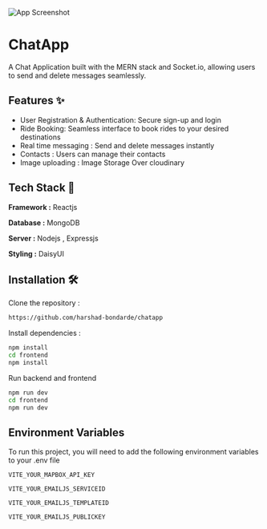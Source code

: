 
![App Screenshot](https://i.postimg.cc/fyfqCpLt/Screenshot-2025-01-07-222703.png)





# ChatApp

A Chat Application built with the MERN stack and Socket.io, allowing users to send and delete messages seamlessly.

## Features ✨

- User Registration & Authentication: Secure sign-up and login
- Ride Booking: Seamless interface to book rides to your desired destinations
- Real time messaging : Send and delete messages instantly
- Contacts : Users can manage their contacts 
- Image uploading : Image Storage Over cloudinary
## Tech Stack 🚀
 
**Framework :** Reactjs 

**Database :** MongoDB

**Server :** Nodejs , Expressjs

**Styling :** DaisyUI





## Installation 🛠️

Clone the repository : 

```bash
https://github.com/harshad-bondarde/chatapp
```

Install dependencies :
```bash
npm install
cd frontend
npm install
```

Run backend and frontend
```bash
npm run dev
cd frontend
npm run dev
```

    
## Environment Variables

To run this project, you will need to add the following environment variables to your .env file

`VITE_YOUR_MAPBOX_API_KEY`

`VITE_YOUR_EMAILJS_SERVICEID`

`VITE_YOUR_EMAILJS_TEMPLATEID`

`VITE_YOUR_EMAILJS_PUBLICKEY`
